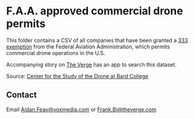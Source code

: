 # F.A.A. approved commercial drone permits

This folder contains a CSV of all companies that have been granted a [333 exemption](https://www.faa.gov/uas/legislative_programs/section_333/) from the Federal Aviation Administration, which permits commercial drone operations in the U.S.

Accompanying story on [The Verge]() has an app to search this dataset.

Source: [Center for the Study of the Drone at Bard College](http://dronecenter.bard.edu/)

## Contact

Email [Aidan.Feay@voxmedia.com](Aidan.Feay@voxmedia.com) or [Frank.Bi@theverge.com](Frank.Bi@theverge.com)